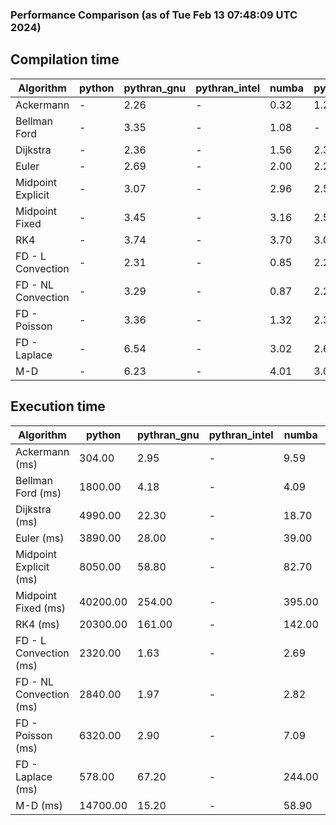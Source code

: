 ### Performance Comparison (as of Tue Feb 13 07:48:09 UTC 2024)
## Compilation time
Algorithm                 | python                    | pythran_gnu               | pythran_intel             | numba                     | pyccel_fortran_gnu        | pyccel_c_gnu              | pyccel_fortran_intel      | pyccel_c_intel           
------------------------- | ------------------------- | ------------------------- | ------------------------- | ------------------------- | ------------------------- | ------------------------- | ------------------------- | -------------------------
Ackermann                 | -                         | 2.26                      | -                         | 0.32                      | 1.21                      | 1.16                      | -                         | -                        
Bellman Ford              | -                         | 3.35                      | -                         | 1.08                      | -                         | -                         | -                         | -                        
Dijkstra                  | -                         | 2.36                      | -                         | 1.56                      | 2.36                      | 2.48                      | -                         | -                        
Euler                     | -                         | 2.69                      | -                         | 2.00                      | 2.25                      | 2.48                      | -                         | -                        
Midpoint Explicit         | -                         | 3.07                      | -                         | 2.96                      | 2.52                      | 2.78                      | -                         | -                        
Midpoint Fixed            | -                         | 3.45                      | -                         | 3.16                      | 2.56                      | 2.79                      | -                         | -                        
RK4                       | -                         | 3.74                      | -                         | 3.70                      | 3.02                      | 3.19                      | -                         | -                        
FD - L Convection         | -                         | 2.31                      | -                         | 0.85                      | 2.22                      | 2.45                      | -                         | -                        
FD - NL Convection        | -                         | 3.29                      | -                         | 0.87                      | 2.24                      | 2.41                      | -                         | -                        
FD - Poisson              | -                         | 3.36                      | -                         | 1.32                      | 2.37                      | 2.56                      | -                         | -                        
FD - Laplace              | -                         | 6.54                      | -                         | 3.02                      | 2.68                      | 2.91                      | -                         | -                        
M-D                       | -                         | 6.23                      | -                         | 4.01                      | 3.05                      | 3.06                      | -                         | -                        

## Execution time
Algorithm                 | python                    | pythran_gnu               | pythran_intel             | numba                     | pyccel_fortran_gnu        | pyccel_c_gnu              | pyccel_fortran_intel      | pyccel_c_intel           
------------------------- | ------------------------- | ------------------------- | ------------------------- | ------------------------- | ------------------------- | ------------------------- | ------------------------- | -------------------------
Ackermann (ms)            | 304.00                    | 2.95                      | -                         | 9.59                      | 1.54                      | 1.53                      | -                         | -                        
Bellman Ford (ms)         | 1800.00                   | 4.18                      | -                         | 4.09                      | -                         | -                         | -                         | -                        
Dijkstra (ms)             | 4990.00                   | 22.30                     | -                         | 18.70                     | 17.90                     | 30.50                     | -                         | -                        
Euler (ms)                | 3890.00                   | 28.00                     | -                         | 39.00                     | 15.30                     | 142.00                    | -                         | -                        
Midpoint Explicit (ms)    | 8050.00                   | 58.80                     | -                         | 82.70                     | 23.10                     | 280.00                    | -                         | -                        
Midpoint Fixed (ms)       | 40200.00                  | 254.00                    | -                         | 395.00                    | 74.10                     | 1420.00                   | -                         | -                        
RK4 (ms)                  | 20300.00                  | 161.00                    | -                         | 142.00                    | 34.90                     | 485.00                    | -                         | -                        
FD - L Convection (ms)    | 2320.00                   | 1.63                      | -                         | 2.69                      | 1.46                      | 1.62                      | -                         | -                        
FD - NL Convection (ms)   | 2840.00                   | 1.97                      | -                         | 2.82                      | 1.69                      | 2.22                      | -                         | -                        
FD - Poisson (ms)         | 6320.00                   | 2.90                      | -                         | 7.09                      | 2.76                      | 3.82                      | -                         | -                        
FD - Laplace (ms)         | 578.00                    | 67.20                     | -                         | 244.00                    | 62.10                     | 308.00                    | -                         | -                        
M-D (ms)                  | 14700.00                  | 15.20                     | -                         | 58.90                     | 53.60                     | 59.40                     | -                         | -                        
